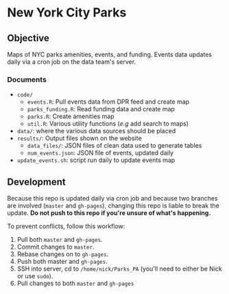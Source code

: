 # New York City Parks

## Objective

Maps of NYC parks amenities, events, and funding. Events data updates daily via a cron job on the data team's server.

### Documents

- `code/`
  - `events.R`: Pull events data from DPR feed and create map
  - `parks_funding.R`: Read funding data and create map
  - `parks.R`: Create amenities map
  - `util.R`: Various utility functions (*e.g* add search to maps)
- `data/`: where the various data sources should be placed
- `results/`: Output files shown on the website
  - `data_files/`: JSON files of clean data used to generate tables
  - `num_events.json`: JSON file of events, updated daily
- `update_events.sh`: script run daily to update events map

## Development

Because this repo is updated daily via cron job and because two branches are involved (`master` and `gh-pages`), changing this repo is liable to break the update. **Do not push to this repo if you're unsure of what's happening.**

To prevent conflicts, follow this workflow:

1. Pull both `master` and `gh-pages`.
2. Commit changes to `master`.
3. Rebase changes on to `gh-pages`.
4. Push both master and `gh-pages`.
5. SSH into server, cd to `/home/nick/Parks_PA` (you'll need to either be Nick or use `sudo`).
6. Pull changes to both `master` and `gh-pages`
